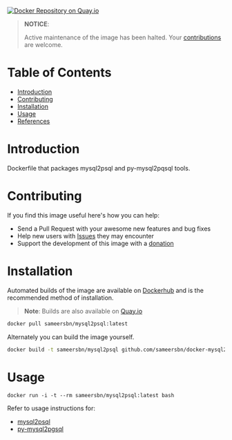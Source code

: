 [![Docker Repository on Quay.io](https://quay.io/repository/sameersbn/mysql2psql/status "Docker Repository on Quay.io")](https://quay.io/repository/sameersbn/mysql2psql)

> **NOTICE**:
>
> Active maintenance of the image has been halted. Your [contributions](#contributing) are welcome.

# Table of Contents
- [Introduction](#introduction)
- [Contributing](#contributing)
- [Installation](#installation)
- [Usage](#usage)
- [References](#references)

# Introduction

Dockerfile that packages mysql2psql and py-mysql2pqsql tools.

# Contributing

If you find this image useful here's how you can help:

- Send a Pull Request with your awesome new features and bug fixes
- Help new users with [Issues](https://github.com/sameersbn/docker-mysql2psql/issues) they may encounter
- Support the development of this image with a [donation](http://www.damagehead.com/donate/)

# Installation

Automated builds of the image are available on [Dockerhub](https://hub.docker.com/r/sameersbn/mysql2psql) and is the recommended method of installation.

> **Note**: Builds are also available on [Quay.io](https://quay.io/repository/sameersbn/mysql2psql)

```bash
docker pull sameersbn/mysql2psql:latest
```

Alternately you can build the image yourself.

```bash
docker build -t sameersbn/mysql2psql github.com/sameersbn/docker-mysql2psql
```

# Usage

```
docker run -i -t --rm sameersbn/mysql2psql:latest bash
```

Refer to usage instructions for:
- [mysql2psql](http://rubydoc.info/gems/mysql2psql/0.1.0/frames)
- [py-mysql2pgsql](https://github.com/philipsoutham/py-mysql2pgsql#usage)

